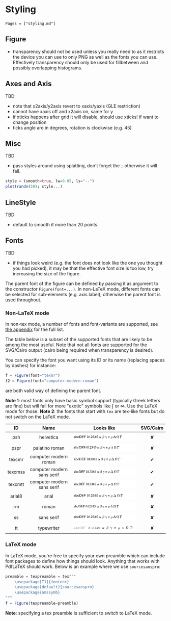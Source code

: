 # Styling

```@contents
Pages = ["styling.md"]
```

## Figure

- transparency should not be used unless you really need to as it restricts the device you can use to only PNG as well as the fonts you can use. Effectively transparency should only be used for fillbetween and possibly overlapping histograms.

## Axes and Axis

TBD:
- note that x2axis/y2axis revert to xaxis/yaxis (GLE restriction)
- cannot have xaxis off and x2axis on, same for y
- if xticks happens after grid it will disable, should use xticks! if want to change position
- ticks angle are in degrees, rotation is clockwise (e.g. 45)

## Misc

TBD
- pass styles around using splatting, don't forget the `;` otherwise it will fail.
```julia
style = (smooth=true, lw=0.05, ls="--")
plot(randn(50); style...)
```

## LineStyle

TBD:
- default to smooth if more than 20 points.

## Fonts
TBD:
- if things look weird (e.g. the font does not look like the one you thought you had picked), it may be that the effective font size is too low, try increasing the size of the figure.

The parent font of the figure can be defined by passing it as argument to the constructor `Figure(font=...)`.
In non-LaTeX mode, different fonts can be selected for sub-elements (e.g. axis label); otherwise the parent font is used throughout.

### Non-LaTeX mode

In non-tex mode, a number of fonts and font-variants are supported, see [the appendix](/appendix/fonts/) for the full list.

The table below is a subset of the supported fonts that are likely to be among the most useful. Note that not all fonts are supported for the SVG/Cairo output (cairo being required when transparency is desired).

You can specify the font you want using its ID or its name (replacing spaces by dashes) for instance:

```julia
f = Figure(font="texmr")
f2 = Figure(font="computer-modern-roman")
```

are both valid way of defining the parent font.

**Note 1**: most fonts only have basic symbol support (typically Greek letters are fine) but will fail for more "exotic" symbols like ∫ or ∞. Use the  LaTeX mode for those.
**Note 2**: the fonts that start with `tex` are tex-like fonts but do not switch on the LaTeX mode.

| ID       | Name | Looks like | SVG/Cairo   |
| :------: | :-----: | :--------: | :---: |
| psh  | helvetica | ![](../assets/fonts/psh.png)              |   ✘   |
| pspr  | palatino roman | ![](../assets/fonts/pspr.png)              |   ✘   |
| texcmr   | computer modern roman | ![](../assets/fonts/texcmr.png)       |   ✔   |
| texcmss  | computer modern sans serif | ![](../assets/fonts/texcmss.png)              |   ✔   |
| texcmtt  | computer modern sans serif | ![](../assets/fonts/texcmss.png)              |   ✔   |
| arial8  | arial | ![](../assets/fonts/arial8.png)              |   ✘   |
| rm       | roman   | ![](../assets/fonts/rm.png)                         |   ✘   |
| ss       | sans serif | ![](../assets/fonts/ss.png)                      |   ✘   |
| tt       | typewriter | ![](../assets/fonts/tt.png)                      |   ✘   |



### LaTeX mode

In LaTeX mode, you're free to specify your own preamble which can include font packages to define how things should look. Anything that works with PdfLaTeX should work.
Below is an example where we use `sourcesanspro`:

```julia
preamble = texpreamble = tex"""
    \usepackage[T1]{fontenc}
    \usepackage[default]{sourcesanspro}
    \usepackage{amssymb}
"""
f = Figure(texpreamble=preamble)
```

**Note**: specifying a tex preamble is sufficient to switch to LaTeX mode.

